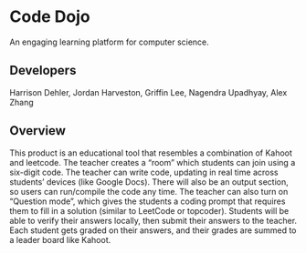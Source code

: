 # Code Dojo
An engaging learning platform for computer science.

## Developers
Harrison Dehler, Jordan Harveston, Griffin Lee, Nagendra Upadhyay, Alex Zhang

## Overview
This product is an educational tool that resembles a combination of Kahoot and leetcode.
The teacher creates a “room” which students can join using a six-digit code.
The teacher can write code, updating in real time across students’ devices (like Google Docs).
There will also be an output section, so users can run/compile the code any time.
The teacher can also turn on “Question mode”, which gives the students a coding prompt that requires them to fill in a solution (similar to LeetCode or topcoder).
Students will be able to verify their answers locally, then submit their answers to the teacher.
Each student gets graded on their answers, and their grades are summed to a leader board like Kahoot.
